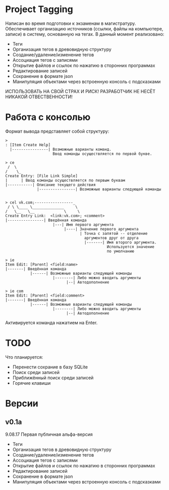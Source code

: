 Project Tagging
===============
Написан во время подготовки к экзаменам в магистратуру.
Обеспечивает организацию источников (ссылки, файлы на компьютере, записи) в систему, основанную на тегах.
В данный момент реализовано:
* Теги
* Организация тегов в древовидную структуру
* Создание/удаление/изменение тегов
* Ассоциация тегов с записями
* Открытие файлов и ссылок по нажатию в сторонних программах
* Редактирование записей
* Сохранение в формате json
* Манипуляция объектами через встроенную консоль с подсказками

ИСПОЛЬЗОВАТЬ НА СВОЙ СТРАХ И РИСК! РАЗРАБОТЧИК НЕ НЕСЁТ НИКАКОЙ ОТВЕСТВЕННОСТИ!

Работа с консолью
=================
Формат вывода представляет собой структуру:
```
>
: [Item Create Help]
  |----------------| Возможные варианты команд.
                     Ввод команды осуществляется по первой букве.
```

```
> ce
 /  \
/    \_
Create Entry: [File Link Simple]
|      | Ввод команды осуществляется по первым буквам
|-----------| Описание текущего действия
              |----------------| Возможные варианты следующей команды
```

```

> cel vk.com;-----------------_
 / \ \____ \______________     \
/   \__   \__             \     \
Create Entry Link:  <link:vk.com>; <comment>
|----------------| Введённая команда
                     |---| Имя первого аргумента
                          |----| Значение первого аргумента
                                 | Точка с запятой -- отделение
                                   аргументов друг от друга
                                   |-------| Имя второго аргумента.
                                             Используется значение
                                             по умолчанию

```

```
> ie
Item Edit: [Parent] <field:name>
|-------| Введённая команда
           |------| Возможные варианты следующей команды
                     |--------| Либо можно вводить аргументы
                           |--| Автодополнение
```

```
> ie com
Item Edit: [Parent] <field:comment>
|-------| Введённая команда
           |------| Возможные варианты следующей команды
                     |--------| Либо можно вводить аргументы
                           |--| Автодополнение
```

Активируется команда нажатием на Enter.


TODO
====
Что планируется:
* Перенести сохрание в базу SQLite
* Поиск среди записей
* Приближённый поиск среди записей
* Горячие клавиши

Версии
======
v0.1a
-----
9.08.17
Первая публичная альфа-версия
* Теги
* Организация тегов в древовидную структуру
* Создание/удаление/изменение тегов
* Ассоциация тегов с записями
* Открытие файлов и ссылок по нажатию в сторонних программах
* Редактирование записей
* Сохранение в формате json
* Манипуляция объектами через встроенную консоль с подсказками

